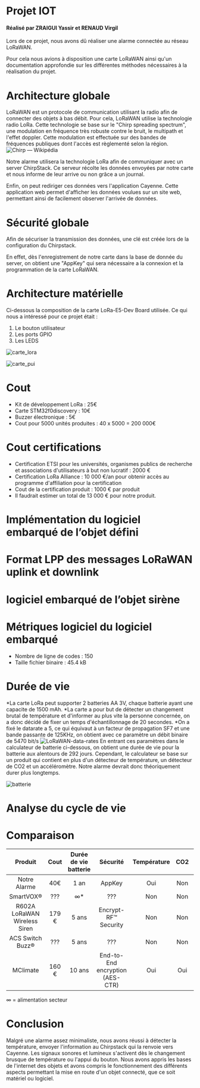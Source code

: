 # Projet IOT
#### Réalisé par ZRAIGUI Yassir et RENAUD Virgil 
Lors de ce projet, nous avons dû réaliser une alarme connectée au réseau LoRaWAN.

Pour cela nous avions à disposition une carte LoRaWAN ainsi qu'un documentation approfondie sur les différentes méthodes nécessaires à la réalisation du projet.

# Architecture globale
LoRaWAN est un protocole de communication utilisant la radio afin de connecter des objets à bas débit.
Pour cela, LoRaWAN utilise la technologie radio LoRa. Cette technologie se base sur le "Chirp spreading spectrum", une modulation en fréquence très robuste contre le bruit, le multipath et l'effet doppler. Cette modulation est effectuée sur des bandes de fréquences publiques dont l'accès est règlementé selon la région. ![Chirp — Wikipédia](https://upload.wikimedia.org/wikipedia/commons/thumb/c/cf/Linear-chirp.svg/1200px-Linear-chirp.svg.png)

Notre alarme utilisera la technologie LoRa afin de communiquer avec un server ChirpStack. Ce serveur récolte les données envoyées par notre carte et nous informe de leur arrive ou non grâce a un journal.

Enfin, on peut rediriger ces données vers l'application Cayenne. Cette application web permet d'afficher les données voulues sur un site web, permettant ainsi de facilement observer l'arrivée de données.

# Sécurité globale
Afin de sécuriser la transmission des données, une clé est créée lors de la configuration du Chirpstack.

En effet, dès l'enregistrement de notre carte dans la base de donnée du server, on obtient une "AppKey" qui sera nécessaire a la connexion et la programmation de la carte LoRaWAN.

# Architecture matérielle

Ci-dessous la composition de la carte LoRa-E5-Dev Board utilisée. Ce qui nous a intéressé pour ce projet était : 
1. Le bouton utilisateur 
2. Les ports GPIO 
3. Les LEDS

![carte_lora](https://user-images.githubusercontent.com/97834284/149670722-30d899a7-5acf-4402-bc62-4a5ade11cbff.jpg)

![carte_pui](https://user-images.githubusercontent.com/97834284/149670727-b3e66869-0b5c-4c8f-a1a1-6e8804345985.jpg)



# Cout 
* Kit de développement LoRa : 25€
* Carte STM32f0discovery : 10€
* Buzzer électronique : 5€
* Cout pour 5000 unités produites : 40 x 5000 = 200 000€

# Cout certifications
* Certification ETSI pour les universités, organismes publics de recherche et associations d'utilisateurs à but non lucratif : 2000 €
* Certification LoRa Alliance : 10 000 €/an pour obtenir accès au programme d'affiliation pour la certification
* Cout de la certification produit : 1000 € par produit
* Il faudrait estimer un total de 13 000 € pour notre produit.

# Implémentation du logiciel embarqué de l’objet défini
# Format LPP des messages LoRaWAN uplink et downlink
# logiciel embarqué de l’objet sirène
# Métriques logiciel du logiciel embarqué
* Nombre de ligne de codes : 150
* Taille fichier binaire : 45.4 kB 
# Durée de vie 
*La carte LoRa peut supporter 2 batteries AA 3V, chaque batterie ayant une capacite de 1500 mAh.
*La carte a pour but de détecter un changement brutal de température et d'informer au plus vite la personne concernée, on a donc décidé de fixer un temps d'échantillonnage de 20 secondes.
*On a fixé le datarate a 5, ce qui équivaut à un facteur de propagation SF7 et une bande passante de 125KHz, on obtient avec ce paramètre un débit binaire de 5470 bit/s
![LoRaWAN-data-rates](https://user-images.githubusercontent.com/97834284/149666636-e4c14749-fa6d-48b2-8946-4f301ccd5fe1.png)
En entrant ces paramètres dans le calculateur de batterie ci-dessous, on obtient une durée de vie pour la batterie aux alentours de 292 jours. Cependant, le calculateur se base sur un produit qui contient en plus d'un détecteur de température, un détecteur de CO2 et un accéléromètre. Notre alarme devrait donc théoriquement durer plus longtemps.

![batterie](https://user-images.githubusercontent.com/97834284/149666301-6448f49d-da12-49de-be1a-cd0e97465412.png)


# Analyse du cycle de vie
# Comparaison

| Produit |Cout|Durée de vie batterie|Sécurité |Température|CO2|Humidité|Mouvement
|:---:|:---:|:---:|:---:|:---:|:---:|:---:|:---:|
|Notre Alarme|40€|1 an| AppKey |Oui|Non|Non|Non
|SmartVOX® | ??? |∞* | ???|Non|Non|Non|Non
|R602A LoRaWAN Wireless Siren|179 €|5 ans| Encrypt-RF™ Security|Non|Non|Non|Non
|ACS Switch Buzz®| ??? | 5 ans |???| Non|Non|Non|Oui
|MClimate|160 €| 10 ans | End-to-End encryption (AES-CTR)|Oui|Oui|Oui|Non


∞ = alimentation secteur

# Conclusion

Malgré une alarme assez minimaliste, nous avons réussi à détecter la température, envoyer l'information au Chirpstack qui la renvoie vers Cayenne. Les signaux sonores et lumineux s'activent dès le changement brusque de température ou l'appui du bouton. Nous avons appris les bases de l'internet des objets et avons compris le fonctionnement des différents aspects permettant la mise en route d'un objet connecté, que ce soit matériel ou logiciel.
